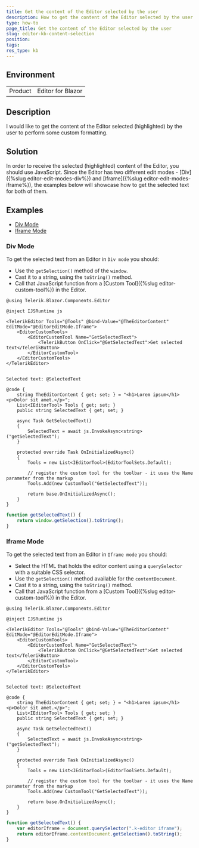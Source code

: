 ```yaml
---
title: Get the content of the Editor selected by the user
description: How to get the content of the Editor selected by the user
type: how-to
page_title: Get the content of the Editor selected by the user
slug: editor-kb-content-selection
position:
tags:
res_type: kb
---
```


## Environment
<table>
	<tbody>
		<tr>
			<td>Product</td>
			<td>Editor for Blazor</td>
		</tr>
	</tbody>
</table>


## Description

I would like to get the content of the Editor selected (highlighted) by the user to perform some custom formatting.


## Solution

In order to receive the selected (highlighted) content of the Editor, you should use JavaScript. Since the Editor has two different edit modes - [Div]({%slug editor-edit-modes-div%}) and [Iframe]({%slug editor-edit-modes-iframe%}), the examples below will showcase how to get the selected text for both of them. 

## Examples

* [Div Mode](#div-mode)
* [Iframe Mode](#iframe-mode)

### Div Mode

To get the selected text from an Editor in `Div mode` you should:
* Use the `getSelection()` method of the `window`.
* Cast it to a string, using the `toString()` method.
* Call that JavaScript function from a [Custom Tool]({%slug editor-custom-tool%}) in the Editor.

````Component
@using Telerik.Blazor.Components.Editor

@inject IJSRuntime js

<TelerikEditor Tools="@Tools" @bind-Value="@TheEditorContent" EditMode="@EditorEditMode.Iframe">
    <EditorCustomTools>
        <EditorCustomTool Name="GetSelectedText">
            <TelerikButton OnClick="@GetSelectedText">Get selected text</TelerikButton>
        </EditorCustomTool>
    </EditorCustomTools>
</TelerikEditor>


Selected text: @SelectedText

@code {
    string TheEditorContent { get; set; } = "<h1>Lorem ipsum</h1><p>Dolor sit amet.</p>";
    List<IEditorTool> Tools { get; set; }
    public string SelectedText { get; set; }
    
    async Task GetSelectedText()
    {
        SelectedText = await js.InvokeAsync<string>("getSelectedText");
    }

    protected override Task OnInitializedAsync()
    {
        Tools = new List<IEditorTool>(EditorToolSets.Default);

        // register the custom tool for the toolbar - it uses the Name parameter from the markup
        Tools.Add(new CustomTool("GetSelectedText"));

        return base.OnInitializedAsync();
    }
}
````
````JavaScript
function getSelectedText() {
    return window.getSelection().toString();
}
````

### Iframe Mode

To get the selected text from an Editor in `Iframe mode` you should:

* Select the HTML that holds the editor content using a `querySelector` with a suitable CSS selector.
* Use the `getSelection()` method available for the `contentDocument`.
* Cast it to a string, using the `toString()` method.
* Call that JavaScript function from a [Custom Tool]({%slug editor-custom-tool%}) in the Editor.

````Component
@using Telerik.Blazor.Components.Editor

@inject IJSRuntime js

<TelerikEditor Tools="@Tools" @bind-Value="@TheEditorContent" EditMode="@EditorEditMode.Iframe">
    <EditorCustomTools>
        <EditorCustomTool Name="GetSelectedText">
            <TelerikButton OnClick="@GetSelectedText">Get selected text</TelerikButton>
        </EditorCustomTool>
    </EditorCustomTools>
</TelerikEditor>


Selected text: @SelectedText

@code {
    string TheEditorContent { get; set; } = "<h1>Lorem ipsum</h1><p>Dolor sit amet.</p>";
    List<IEditorTool> Tools { get; set; }
    public string SelectedText { get; set; }
    
    async Task GetSelectedText()
    {
        SelectedText = await js.InvokeAsync<string>("getSelectedText");
    }

    protected override Task OnInitializedAsync()
    {
        Tools = new List<IEditorTool>(EditorToolSets.Default);

        // register the custom tool for the toolbar - it uses the Name parameter from the markup
        Tools.Add(new CustomTool("GetSelectedText"));

        return base.OnInitializedAsync();
    }
}
````
````JavaScript
function getSelectedText() {
    var editorIframe = document.querySelector(".k-editor iframe");
    return editorIframe.contentDocument.getSelection().toString();
}
````





